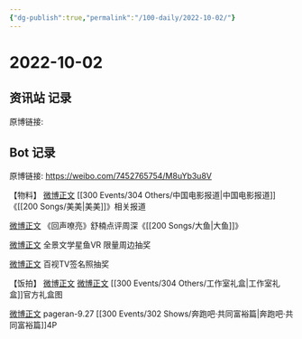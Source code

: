 ```yaml
---
{"dg-publish":true,"permalink":"/100-daily/2022-10-02/"}
---
```



# 2022-10-02

## 资讯站 记录

原博链接:

## Bot 记录

原博链接: https://weibo.com/7452765754/M8uYb3u8V

【物料】
[微博正文](http://weibo.com/6466290670/M8qLrxacQ) [[300 Events/304 Others/中国电影报道\|中国电影报道]]《[[200 Songs/美美\|美美]]》相关报道

[微博正文](https://weibo.com/2249338197/M8r9Wpag4) 《回声嘹亮》舒楠点评周深《[[200 Songs/大鱼\|大鱼]]》

[微博正文](http://weibo.com/7738477510/M80iTCPNP) 全景文学星鱼VR 限量周边抽奖

[微博正文](http://weibo.com/7516842376/M8r0q3XcU) 百视TV签名照抽奖



【饭拍】
[微博正文](http://weibo.com/2557859860/M8izekZDN) [微博正文](http://weibo.com/2662348101/M8spvuTwt) [[300 Events/304 Others/工作室礼盒\|工作室礼盒]]官方礼盒图

[微博正文](http://weibo.com/7633014126/M8uNb2Eae) pageran-9.27 [[300 Events/302 Shows/奔跑吧·共同富裕篇\|奔跑吧·共同富裕篇]]4P
